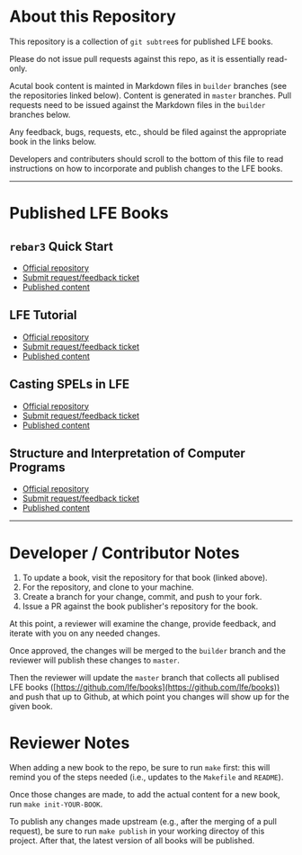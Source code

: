 # About this Repository

This repository is a collection of `git subtree`s for published LFE books.

Please do not issue pull requests against this repo, as it is essentially read-only.

Acutal book content is mainted in Markdown files in `builder` branches (see the repositories linked below). Content is generated in `master` branches. Pull requests need to be issued against the Markdown files in the `builder` branches below.

Any feedback, bugs, requests, etc., should be filed against the appropriate book in the links below.

Developers and contributers should scroll to the bottom of this file to read instructions on how to incorporate and publish changes to the LFE books.

---

# Published LFE Books

## `rebar3` Quick Start

* [Official repository](https://github.com/cnbbooks/lfe-rebar3-quick-start.git)
* [Submit request/feedback ticket](https://github.com/cnbbooks/lfe-rebar3-quick-start/issues/new)
* [Published content](https://lfe.io/books/rebar3-quick-start/)

## LFE Tutorial

* [Official repository](https://github.com/cnbbooks/lfe-tutorial.git)
* [Submit request/feedback ticket](https://github.com/cnbbooks/lfe-tutorial/issues/new)
* [Published content](https://lfe.io/books/tutorial/)

## Casting SPELs in LFE

* [Official repository](https://github.com/cnbbooks/lfe-casting-spels.git)
* [Submit request/feedback ticket](https://github.com/cnbbooks/lfe-casting-spels/issues/new)
* [Published content](https://lfe.io/books/casting-spels/)

## Structure and Interpretation of Computer Programs

* [Official repository](https://github.com/cnbbooks/lfe-sicp.git)
* [Submit request/feedback ticket](https://github.com/cnbbooks/lfe-sicp/issues/new)
* [Published content](https://lfe.io/books/sicp/)

---

# Developer / Contributor Notes

1. To update a book, visit the repository for that book (linked above).
1. For the repository, and clone to your machine.
1. Create a branch for your change, commit, and push to your fork.
1. Issue a PR against the book publisher's repository for the book.

At this point, a reviewer will examine the change, provide feedback, and iterate with you on any needed changes.

Once approved, the changes will be merged to the `builder` branch and the reviewer will publish these changes to `master`.

Then the reviewer will update the `master` branch that collects all publised LFE books ([https://github.com/lfe/books](https://github.com/lfe/books)) and push that up to Github, at which point you changes will show up for the given book.

# Reviewer Notes

When adding a new book to the repo, be sure to run `make` first: this will remind you of the steps needed (i.e., updates to the `Makefile` and `README`).

Once those changes are made, to add the actual content for a new book, run `make init-YOUR-BOOK`.

To publish any changes made upstream (e.g., after the merging of a pull request), be sure to run `make publish` in your working directoy of this project. After that, the latest version of all books will be published.
